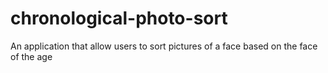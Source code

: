 # chronological-photo-sort
An application that allow users to sort pictures of a face based on the face of the age


